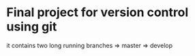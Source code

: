 # Final project for version control using git


it contains two long running branches
=> master
=> develop